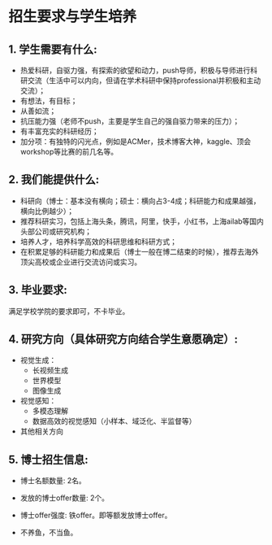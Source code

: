 # 招生要求与学生培养

## 1. 学生需要有什么:

- 热爱科研，自驱力强，有探索的欲望和动力，push导师，积极与导师进行科研交流（生活中可以内向，但请在学术科研中保持professional并积极和主动交流）；
- 有想法，有目标；
- 从善如流；
- 抗压能力强（老师不push，主要是学生自己的强自驱力带来的压力）；
- 有丰富充实的科研经历；
- 加分项：有独特的闪光点，例如是ACMer，技术博客大神，kaggle、顶会workshop等比赛的前几名等。
 
## 2. 我们能提供什么:

- 科研向（博士：基本没有横向；硕士：横向占3-4成；科研能力和成果越强，横向比例越少）；
- 推荐科研实习，包括上海头条，腾讯，阿里，快手，小红书，上海ailab等国内头部公司或研究机构；
- 培养人才，培养科学高效的科研思维和科研方式；
- 在积累足够的科研能力和成果后（博士一般在博二结束的时候），推荐去海外顶尖高校或企业进行交流访问或实习。

## 3. 毕业要求:

满足学校学院的要求即可，不卡毕业。

## 4. 研究方向（具体研究方向结合学生意愿确定）:

- 视觉生成：
  - 长视频生成
  - 世界模型
  - 图像生成
- 视觉感知：
  - 多模态理解
  - 数据高效的视觉感知（小样本、域泛化、半监督等）
- 其他相关方向

## 5. 博士招生信息:
<!-- - 博士（普博）offer流程: 面试->面试通过->线上实习->线上实习通过->来校短期线下实习->线下实习通过->发放博士offer->推荐学生到上海ailab或上海头条进行科研实习，提前开始科研合作。（根据具体情况决定是否进行线下实习）-->
 
- 博士名额数量: 2名。
 
- 发放的博士offer数量: 2个。
 
- 博士offer强度: 铁offer。即等额发放博士offer。
 
- 不养鱼，不当鱼。
